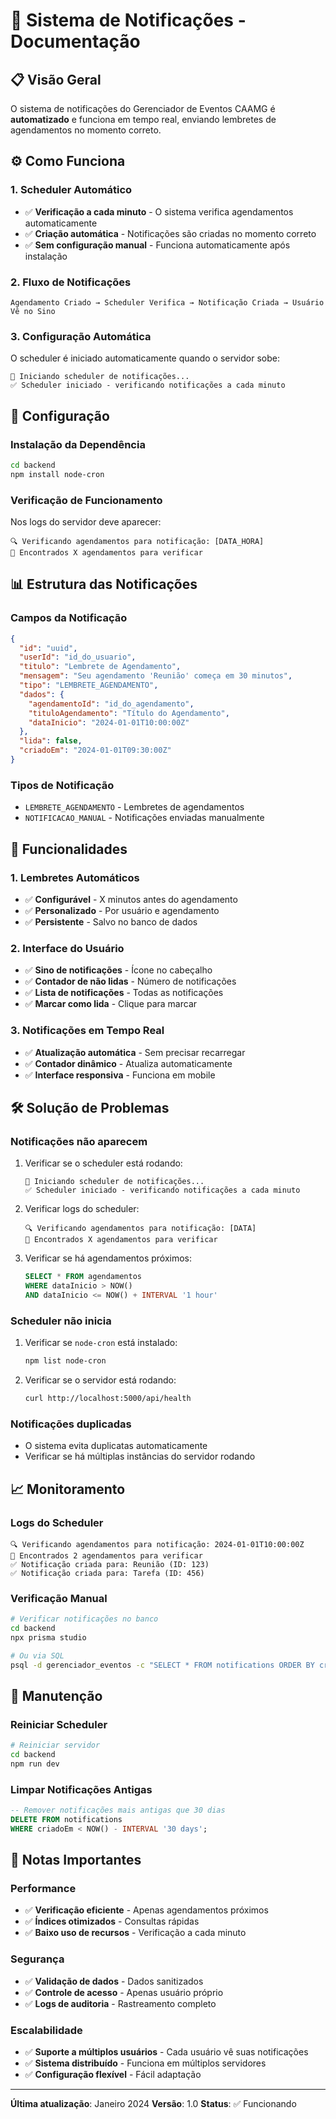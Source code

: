 # 🔔 Sistema de Notificações - Documentação

## 📋 Visão Geral

O sistema de notificações do Gerenciador de Eventos CAAMG é **automatizado** e funciona em tempo real, enviando lembretes de agendamentos no momento correto.

## ⚙️ Como Funciona

### **1. Scheduler Automático**
- ✅ **Verificação a cada minuto** - O sistema verifica agendamentos automaticamente
- ✅ **Criação automática** - Notificações são criadas no momento correto
- ✅ **Sem configuração manual** - Funciona automaticamente após instalação

### **2. Fluxo de Notificações**
```
Agendamento Criado → Scheduler Verifica → Notificação Criada → Usuário Vê no Sino
```

### **3. Configuração Automática**
O scheduler é iniciado automaticamente quando o servidor sobe:
```
🚀 Iniciando scheduler de notificações...
✅ Scheduler iniciado - verificando notificações a cada minuto
```

## 🔧 Configuração

### **Instalação da Dependência**
```bash
cd backend
npm install node-cron
```

### **Verificação de Funcionamento**
Nos logs do servidor deve aparecer:
```
🔍 Verificando agendamentos para notificação: [DATA_HORA]
📅 Encontrados X agendamentos para verificar
```

## 📊 Estrutura das Notificações

### **Campos da Notificação**
```json
{
  "id": "uuid",
  "userId": "id_do_usuario",
  "titulo": "Lembrete de Agendamento",
  "mensagem": "Seu agendamento 'Reunião' começa em 30 minutos",
  "tipo": "LEMBRETE_AGENDAMENTO",
  "dados": {
    "agendamentoId": "id_do_agendamento",
    "tituloAgendamento": "Título do Agendamento",
    "dataInicio": "2024-01-01T10:00:00Z"
  },
  "lida": false,
  "criadoEm": "2024-01-01T09:30:00Z"
}
```

### **Tipos de Notificação**
- `LEMBRETE_AGENDAMENTO` - Lembretes de agendamentos
- `NOTIFICACAO_MANUAL` - Notificações enviadas manualmente

## 🎯 Funcionalidades

### **1. Lembretes Automáticos**
- ✅ **Configurável** - X minutos antes do agendamento
- ✅ **Personalizado** - Por usuário e agendamento
- ✅ **Persistente** - Salvo no banco de dados

### **2. Interface do Usuário**
- ✅ **Sino de notificações** - Ícone no cabeçalho
- ✅ **Contador de não lidas** - Número de notificações
- ✅ **Lista de notificações** - Todas as notificações
- ✅ **Marcar como lida** - Clique para marcar

### **3. Notificações em Tempo Real**
- ✅ **Atualização automática** - Sem precisar recarregar
- ✅ **Contador dinâmico** - Atualiza automaticamente
- ✅ **Interface responsiva** - Funciona em mobile

## 🛠️ Solução de Problemas

### **Notificações não aparecem**
1. Verificar se o scheduler está rodando:
   ```
   🚀 Iniciando scheduler de notificações...
   ✅ Scheduler iniciado - verificando notificações a cada minuto
   ```

2. Verificar logs do scheduler:
   ```
   🔍 Verificando agendamentos para notificação: [DATA]
   📅 Encontrados X agendamentos para verificar
   ```

3. Verificar se há agendamentos próximos:
   ```sql
   SELECT * FROM agendamentos 
   WHERE dataInicio > NOW() 
   AND dataInicio <= NOW() + INTERVAL '1 hour'
   ```

### **Scheduler não inicia**
1. Verificar se `node-cron` está instalado:
   ```bash
   npm list node-cron
   ```

2. Verificar se o servidor está rodando:
   ```bash
   curl http://localhost:5000/api/health
   ```

### **Notificações duplicadas**
- O sistema evita duplicatas automaticamente
- Verificar se há múltiplas instâncias do servidor rodando

## 📈 Monitoramento

### **Logs do Scheduler**
```
🔍 Verificando agendamentos para notificação: 2024-01-01T10:00:00Z
📅 Encontrados 2 agendamentos para verificar
✅ Notificação criada para: Reunião (ID: 123)
✅ Notificação criada para: Tarefa (ID: 456)
```

### **Verificação Manual**
```bash
# Verificar notificações no banco
cd backend
npx prisma studio

# Ou via SQL
psql -d gerenciador_eventos -c "SELECT * FROM notifications ORDER BY criadoEm DESC LIMIT 10;"
```

## 🔄 Manutenção

### **Reiniciar Scheduler**
```bash
# Reiniciar servidor
cd backend
npm run dev
```

### **Limpar Notificações Antigas**
```sql
-- Remover notificações mais antigas que 30 dias
DELETE FROM notifications 
WHERE criadoEm < NOW() - INTERVAL '30 days';
```

## 📝 Notas Importantes

### **Performance**
- ✅ **Verificação eficiente** - Apenas agendamentos próximos
- ✅ **Índices otimizados** - Consultas rápidas
- ✅ **Baixo uso de recursos** - Verificação a cada minuto

### **Segurança**
- ✅ **Validação de dados** - Dados sanitizados
- ✅ **Controle de acesso** - Apenas usuário próprio
- ✅ **Logs de auditoria** - Rastreamento completo

### **Escalabilidade**
- ✅ **Suporte a múltiplos usuários** - Cada usuário vê suas notificações
- ✅ **Sistema distribuído** - Funciona em múltiplos servidores
- ✅ **Configuração flexível** - Fácil adaptação

---

**Última atualização**: Janeiro 2024
**Versão**: 1.0
**Status**: ✅ Funcionando 